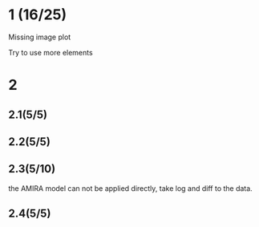 # 1 (16/25)

Missing image plot

Try to use more elements

# 2

## 2.1(5/5)

## 2.2(5/5)

## 2.3(5/10)

the AMIRA model can not be applied directly, take log and diff to the data.

## 2.4(5/5)